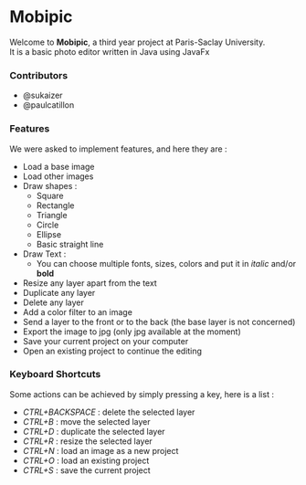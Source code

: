 # Mobipic

Welcome to **Mobipic**, a third year project at Paris-Saclay University.    
It is a basic photo editor written in Java using JavaFx

### Contributors
* @sukaizer
* @paulcatillon

### Features

We were asked to implement features, and here they are :
* Load a base image
* Load other images
* Draw shapes :
  * Square
  * Rectangle 
  * Triangle
  * Circle
  * Ellipse
  * Basic straight line
* Draw Text :
  * You can choose multiple fonts, sizes, colors and put it in *italic* and/or **bold**
* Resize any layer apart from the text
* Duplicate any layer
* Delete any layer
* Add a color filter to an image
* Send a layer to the front or to the back (the base layer is not concerned)
* Export the image to jpg (only jpg available at the moment)
* Save your current project on your computer
* Open an existing project to continue the editing

### Keyboard Shortcuts

Some actions can be achieved by simply pressing a key, here is a list :
* _CTRL+BACKSPACE_ : delete the selected layer
* _CTRL+B_ : move the selected layer
* _CTRL+D_ : duplicate the selected layer
* _CTRL+R_ : resize the selected layer
* _CTRL+N_ : load an image as a new project
* _CTRL+O_ : load an existing project
* _CTRL+S_ : save the current project
